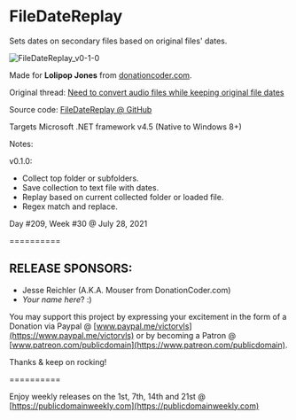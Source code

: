 # FileDateReplay

Sets dates on secondary files based on original files' dates.

![FileDateReplay_v0-1-0](https://user-images.githubusercontent.com/54631779/127424376-25a75d6e-2014-445a-8262-5c066f2fc0ea.png)

Made for **Lolipop Jones** from [donationcoder.com](https://www.donationcoder.com).

Original thread: [Need to convert audio files while keeping original file dates](https://www.donationcoder.com/forum/index.php?topic=51393.0)

Source code: [FileDateReplay @ GitHub](https://github.com/publicdomain/filedatereplay)

Targets Microsoft .NET framework v4.5 (Native to Windows 8+)

Notes:

v0.1.0:

- Collect top folder or subfolders.
- Save collection to text file with dates.
- Replay based on current collected folder or loaded file.
- Regex match and replace.

Day #209, Week #30 @ July 28, 2021

==========

## RELEASE SPONSORS:

* Jesse Reichler (A.K.A. Mouser from DonationCoder.com)
* *Your name here*? :)

You may support this project by expressing your excitement in the form of a Donation via Paypal @ [www.paypal.me/victorvls](https://www.paypal.me/victorvls) or by becoming a Patron @ [www.patreon.com/publicdomain](https://www.patreon.com/publicdomain).

Thanks & keep on rocking!

==========

Enjoy weekly releases on the 1st, 7th, 14th and 21st @ [https://publicdomainweekly.com](https://publicdomainweekly.com)
